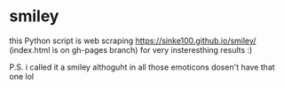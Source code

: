 # smiley
this Python script is web scraping https://sinke100.github.io/smiley/ (index.html is on gh-pages branch) for very insteresthing results :)


P.S. i called it a smiley althoguht in all those emoticons dosen't have that one lol
